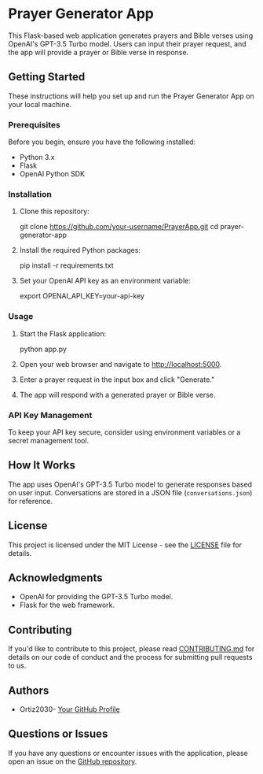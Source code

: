 # Prayer Generator App

This Flask-based web application generates prayers and Bible verses using OpenAI's GPT-3.5 Turbo model. Users can input their prayer request, and the app will provide a prayer or Bible verse in response.

## Getting Started

These instructions will help you set up and run the Prayer Generator App on your local machine.

### Prerequisites

Before you begin, ensure you have the following installed:

- Python 3.x
- Flask
- OpenAI Python SDK

### Installation

1. Clone this repository:


   git clone https://github.com/your-username/PrayerApp.git
   cd prayer-generator-app


2. Install the required Python packages:

 
   pip install -r requirements.txt


3. Set your OpenAI API key as an environment variable:


   export OPENAI_API_KEY=your-api-key


### Usage

1. Start the Flask application:


   python app.py


2. Open your web browser and navigate to [http://localhost:5000](http://localhost:5000).

3. Enter a prayer request in the input box and click "Generate."

4. The app will respond with a generated prayer or Bible verse.

### API Key Management

To keep your API key secure, consider using environment variables or a secret management tool.

## How It Works

The app uses OpenAI's GPT-3.5 Turbo model to generate responses based on user input. Conversations are stored in a JSON file (`conversations.json`) for reference.

## License

This project is licensed under the MIT License - see the [LICENSE](LICENSE) file for details.

## Acknowledgments

- OpenAI for providing the GPT-3.5 Turbo model.
- Flask for the web framework.

## Contributing

If you'd like to contribute to this project, please read [CONTRIBUTING.md](CONTRIBUTING.md) for details on our code of conduct and the process for submitting pull requests to us.

## Authors

- Ortiz2030- [Your GitHub Profile](https://github.com/ortiz2030)

## Questions or Issues

If you have any questions or encounter issues with the application, please open an issue on the [GitHub repository](https://github.com/ortiz2030/PrayerApp/issues).
